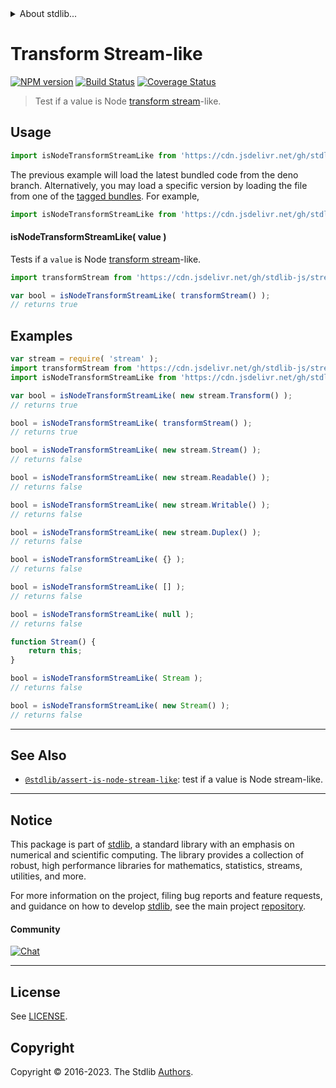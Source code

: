 <!--

@license Apache-2.0

Copyright (c) 2018 The Stdlib Authors.

Licensed under the Apache License, Version 2.0 (the "License");
you may not use this file except in compliance with the License.
You may obtain a copy of the License at

   http://www.apache.org/licenses/LICENSE-2.0

Unless required by applicable law or agreed to in writing, software
distributed under the License is distributed on an "AS IS" BASIS,
WITHOUT WARRANTIES OR CONDITIONS OF ANY KIND, either express or implied.
See the License for the specific language governing permissions and
limitations under the License.

-->


<details>
  <summary>
    About stdlib...
  </summary>
  <p>We believe in a future in which the web is a preferred environment for numerical computation. To help realize this future, we've built stdlib. stdlib is a standard library, with an emphasis on numerical and scientific computation, written in JavaScript (and C) for execution in browsers and in Node.js.</p>
  <p>The library is fully decomposable, being architected in such a way that you can swap out and mix and match APIs and functionality to cater to your exact preferences and use cases.</p>
  <p>When you use stdlib, you can be absolutely certain that you are using the most thorough, rigorous, well-written, studied, documented, tested, measured, and high-quality code out there.</p>
  <p>To join us in bringing numerical computing to the web, get started by checking us out on <a href="https://github.com/stdlib-js/stdlib">GitHub</a>, and please consider <a href="https://opencollective.com/stdlib">financially supporting stdlib</a>. We greatly appreciate your continued support!</p>
</details>

# Transform Stream-like

[![NPM version][npm-image]][npm-url] [![Build Status][test-image]][test-url] [![Coverage Status][coverage-image]][coverage-url] <!-- [![dependencies][dependencies-image]][dependencies-url] -->

> Test if a value is Node [transform stream][nodejs-stream]-like.



<section class="usage">

## Usage

```javascript
import isNodeTransformStreamLike from 'https://cdn.jsdelivr.net/gh/stdlib-js/assert-is-node-transform-stream-like@deno/mod.js';
```
The previous example will load the latest bundled code from the deno branch. Alternatively, you may load a specific version by loading the file from one of the [tagged bundles](https://github.com/stdlib-js/assert-is-node-transform-stream-like/tags). For example,

```javascript
import isNodeTransformStreamLike from 'https://cdn.jsdelivr.net/gh/stdlib-js/assert-is-node-transform-stream-like@v0.1.1-deno/mod.js';
```

#### isNodeTransformStreamLike( value )

Tests if a `value` is Node [transform stream][nodejs-stream]-like.

```javascript
import transformStream from 'https://cdn.jsdelivr.net/gh/stdlib-js/streams-node-transform@deno/mod.js';

var bool = isNodeTransformStreamLike( transformStream() );
// returns true
```

</section>

<!-- /.usage -->

<section class="notes">

</section>

<!-- /.notes -->

<section class="examples">

## Examples

<!-- eslint no-undef: "error" -->

```javascript
var stream = require( 'stream' );
import transformStream from 'https://cdn.jsdelivr.net/gh/stdlib-js/streams-node-transform@deno/mod.js';
import isNodeTransformStreamLike from 'https://cdn.jsdelivr.net/gh/stdlib-js/assert-is-node-transform-stream-like@deno/mod.js';

var bool = isNodeTransformStreamLike( new stream.Transform() );
// returns true

bool = isNodeTransformStreamLike( transformStream() );
// returns true

bool = isNodeTransformStreamLike( new stream.Stream() );
// returns false

bool = isNodeTransformStreamLike( new stream.Readable() );
// returns false

bool = isNodeTransformStreamLike( new stream.Writable() );
// returns false

bool = isNodeTransformStreamLike( new stream.Duplex() );
// returns false

bool = isNodeTransformStreamLike( {} );
// returns false

bool = isNodeTransformStreamLike( [] );
// returns false

bool = isNodeTransformStreamLike( null );
// returns false

function Stream() {
    return this;
}

bool = isNodeTransformStreamLike( Stream );
// returns false

bool = isNodeTransformStreamLike( new Stream() );
// returns false
```

</section>

<!-- /.examples -->

<!-- Section for related `stdlib` packages. Do not manually edit this section, as it is automatically populated. -->

<section class="related">

* * *

## See Also

-   <span class="package-name">[`@stdlib/assert-is-node-stream-like`][@stdlib/assert/is-node-stream-like]</span><span class="delimiter">: </span><span class="description">test if a value is Node stream-like.</span>

</section>

<!-- /.related -->

<!-- Section for all links. Make sure to keep an empty line after the `section` element and another before the `/section` close. -->


<section class="main-repo" >

* * *

## Notice

This package is part of [stdlib][stdlib], a standard library with an emphasis on numerical and scientific computing. The library provides a collection of robust, high performance libraries for mathematics, statistics, streams, utilities, and more.

For more information on the project, filing bug reports and feature requests, and guidance on how to develop [stdlib][stdlib], see the main project [repository][stdlib].

#### Community

[![Chat][chat-image]][chat-url]

---

## License

See [LICENSE][stdlib-license].


## Copyright

Copyright &copy; 2016-2023. The Stdlib [Authors][stdlib-authors].

</section>

<!-- /.stdlib -->

<!-- Section for all links. Make sure to keep an empty line after the `section` element and another before the `/section` close. -->

<section class="links">

[npm-image]: http://img.shields.io/npm/v/@stdlib/assert-is-node-transform-stream-like.svg
[npm-url]: https://npmjs.org/package/@stdlib/assert-is-node-transform-stream-like

[test-image]: https://github.com/stdlib-js/assert-is-node-transform-stream-like/actions/workflows/test.yml/badge.svg?branch=v0.1.1
[test-url]: https://github.com/stdlib-js/assert-is-node-transform-stream-like/actions/workflows/test.yml?query=branch:v0.1.1

[coverage-image]: https://img.shields.io/codecov/c/github/stdlib-js/assert-is-node-transform-stream-like/main.svg
[coverage-url]: https://codecov.io/github/stdlib-js/assert-is-node-transform-stream-like?branch=main

<!--

[dependencies-image]: https://img.shields.io/david/stdlib-js/assert-is-node-transform-stream-like.svg
[dependencies-url]: https://david-dm.org/stdlib-js/assert-is-node-transform-stream-like/main

-->

[chat-image]: https://img.shields.io/gitter/room/stdlib-js/stdlib.svg
[chat-url]: https://app.gitter.im/#/room/#stdlib-js_stdlib:gitter.im

[stdlib]: https://github.com/stdlib-js/stdlib

[stdlib-authors]: https://github.com/stdlib-js/stdlib/graphs/contributors

[umd]: https://github.com/umdjs/umd
[es-module]: https://developer.mozilla.org/en-US/docs/Web/JavaScript/Guide/Modules

[deno-url]: https://github.com/stdlib-js/assert-is-node-transform-stream-like/tree/deno
[umd-url]: https://github.com/stdlib-js/assert-is-node-transform-stream-like/tree/umd
[esm-url]: https://github.com/stdlib-js/assert-is-node-transform-stream-like/tree/esm
[branches-url]: https://github.com/stdlib-js/assert-is-node-transform-stream-like/blob/main/branches.md

[stdlib-license]: https://raw.githubusercontent.com/stdlib-js/assert-is-node-transform-stream-like/main/LICENSE

[nodejs-stream]: https://nodejs.org/api/stream.html

<!-- <related-links> -->

[@stdlib/assert/is-node-stream-like]: https://github.com/stdlib-js/assert-is-node-stream-like/tree/deno

<!-- </related-links> -->

</section>

<!-- /.links -->
